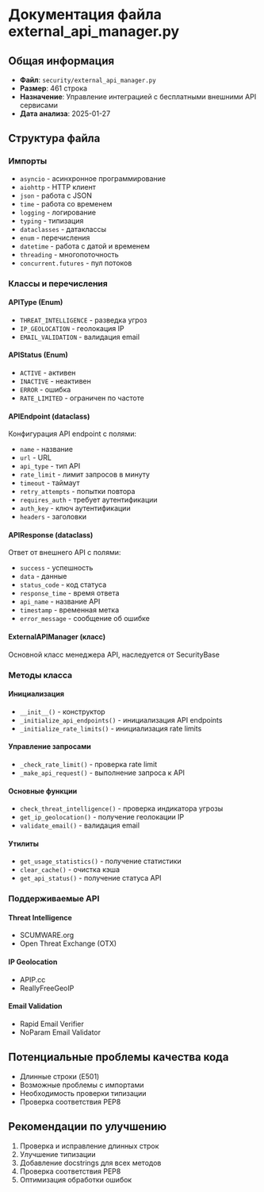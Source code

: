 # Документация файла external_api_manager.py

## Общая информация
- **Файл**: `security/external_api_manager.py`
- **Размер**: 461 строка
- **Назначение**: Управление интеграцией с бесплатными внешними API сервисами
- **Дата анализа**: 2025-01-27

## Структура файла

### Импорты
- `asyncio` - асинхронное программирование
- `aiohttp` - HTTP клиент
- `json` - работа с JSON
- `time` - работа со временем
- `logging` - логирование
- `typing` - типизация
- `dataclasses` - датаклассы
- `enum` - перечисления
- `datetime` - работа с датой и временем
- `threading` - многопоточность
- `concurrent.futures` - пул потоков

### Классы и перечисления

#### APIType (Enum)
- `THREAT_INTELLIGENCE` - разведка угроз
- `IP_GEOLOCATION` - геолокация IP
- `EMAIL_VALIDATION` - валидация email

#### APIStatus (Enum)
- `ACTIVE` - активен
- `INACTIVE` - неактивен
- `ERROR` - ошибка
- `RATE_LIMITED` - ограничен по частоте

#### APIEndpoint (dataclass)
Конфигурация API endpoint с полями:
- `name` - название
- `url` - URL
- `api_type` - тип API
- `rate_limit` - лимит запросов в минуту
- `timeout` - таймаут
- `retry_attempts` - попытки повтора
- `requires_auth` - требует аутентификации
- `auth_key` - ключ аутентификации
- `headers` - заголовки

#### APIResponse (dataclass)
Ответ от внешнего API с полями:
- `success` - успешность
- `data` - данные
- `status_code` - код статуса
- `response_time` - время ответа
- `api_name` - название API
- `timestamp` - временная метка
- `error_message` - сообщение об ошибке

#### ExternalAPIManager (класс)
Основной класс менеджера API, наследуется от SecurityBase

### Методы класса

#### Инициализация
- `__init__()` - конструктор
- `_initialize_api_endpoints()` - инициализация API endpoints
- `_initialize_rate_limits()` - инициализация rate limits

#### Управление запросами
- `_check_rate_limit()` - проверка rate limit
- `_make_api_request()` - выполнение запроса к API

#### Основные функции
- `check_threat_intelligence()` - проверка индикатора угрозы
- `get_ip_geolocation()` - получение геолокации IP
- `validate_email()` - валидация email

#### Утилиты
- `get_usage_statistics()` - получение статистики
- `clear_cache()` - очистка кэша
- `get_api_status()` - получение статуса API

### Поддерживаемые API

#### Threat Intelligence
- SCUMWARE.org
- Open Threat Exchange (OTX)

#### IP Geolocation
- APIP.cc
- ReallyFreeGeoIP

#### Email Validation
- Rapid Email Verifier
- NoParam Email Validator

## Потенциальные проблемы качества кода
- Длинные строки (E501)
- Возможные проблемы с импортами
- Необходимость проверки типизации
- Проверка соответствия PEP8

## Рекомендации по улучшению
1. Проверка и исправление длинных строк
2. Улучшение типизации
3. Добавление docstrings для всех методов
4. Проверка соответствия PEP8
5. Оптимизация обработки ошибок